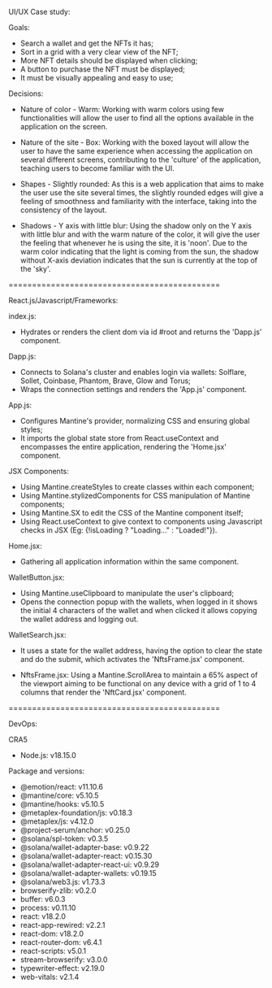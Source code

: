 UI/UX Case study:

Goals:

- Search a wallet and get the NFTs it has;
- Sort in a grid with a very clear view of the NFT;
- More NFT details should be displayed when clicking;
- A button to purchase the NFT must be displayed;
- It must be visually appealing and easy to use;

Decisions:

- Nature of color - Warm:
Working with warm colors using few functionalities will allow the user to find all the options available in the application on the screen.

- Nature of the site - Box:
Working with the boxed layout will allow the user to have the same experience when accessing the application on several different screens, contributing to the 'culture' of the application, teaching users to become familiar with the UI.

- Shapes - Slightly rounded:
As this is a web application that aims to make the user use the site several times, the slightly rounded edges will give a feeling of smoothness and familiarity with the interface, taking into the consistency of the layout.

- Shadows - Y axis with little blur:
Using the shadow only on the Y axis with little blur and with the warm nature of the color, it will give the user the feeling that whenever he is using the site, it is 'noon'. Due to the warm color indicating that the light is coming from the sun, the shadow without X-axis deviation indicates that the sun is currently at the top of the 'sky'.

=============================================

React.js/Javascript/Frameworks:

index.js:
- Hydrates or renders the client dom via id #root and returns the 'Dapp.js' component.

Dapp.js:
- Connects to Solana's cluster and enables login via wallets: Solflare, Sollet, Coinbase, Phantom, Brave, Glow and Torus;
- Wraps the connection settings and renders the 'App.js' component.

App.js:
- Configures Mantine's provider, normalizing CSS and ensuring global styles;
- It imports the global state store from React.useContext and encompasses the entire application, rendering the 'Home.jsx' component.

JSX Components:
- Using Mantine.createStyles to create classes within each component;
- Using Mantine.stylizedComponents for CSS manipulation of Mantine components;
- Using Mantine.SX to edit the CSS of the Mantine component itself;
- Using React.useContext to give context to components using Javascript checks in JSX (Eg: {!isLoading ? "Loading..." : "Loaded!"}).

Home.jsx:
- Gathering all application information within the same component.

WalletButton.jsx:
- Using Mantine.useClipboard to manipulate the user's clipboard;
- Opens the connection popup with the wallets, when logged in it shows the initial 4 characters of the wallet and when clicked it allows copying the wallet address and logging out.

WalletSearch.jsx:
- It uses a state for the wallet address, having the option to clear the state and do the submit, which activates the 'NftsFrame.jsx' component.

- NftsFrame.jsx:
Using a Mantine.ScrollArea to maintain a 65% aspect of the viewport aiming to be functional on any device with a grid of 1 to 4 columns that render the 'NftCard.jsx' component.

=============================================

DevOps:

CRA5

- Node.js: v18.15.0

Package and versions:
- @emotion/react: v11.10.6
- @mantine/core: v5.10.5
- @mantine/hooks: v5.10.5
- @metaplex-foundation/js: v0.18.3
- @metaplex/js: v4.12.0
- @project-serum/anchor: v0.25.0
- @solana/spl-token: v0.3.5
- @solana/wallet-adapter-base: v0.9.22
- @solana/wallet-adapter-react: v0.15.30
- @solana/wallet-adapter-react-ui: v0.9.29
- @solana/wallet-adapter-wallets: v0.19.15
- @solana/web3.js: v1.73.3
- browserify-zlib: v0.2.0
- buffer: v6.0.3
- process: v0.11.10
- react: v18.2.0
- react-app-rewired: v2.2.1
- react-dom: v18.2.0
- react-router-dom: v6.4.1
- react-scripts: v5.0.1
- stream-browserify: v3.0.0
- typewriter-effect: v2.19.0
- web-vitals: v2.1.4
